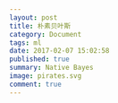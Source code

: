 ```yaml
---
layout: post
title: 朴素贝叶斯
category: Document
tags: ml
date: 2017-02-07 15:02:58
published: true
summary: Native Bayes 
image: pirates.svg
comment: true
---
```



